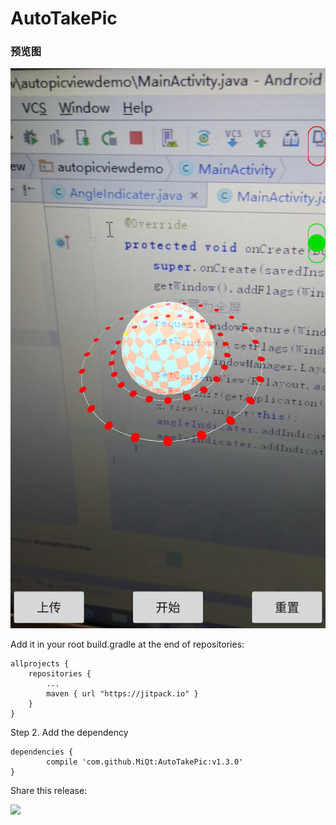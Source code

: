 # AutoTakePic

### 预览图



![image](preimg.png)

Add it in your root build.gradle at the end of repositories:

	allprojects {
		repositories {
			...
			maven { url "https://jitpack.io" }
		}
	}
Step 2. Add the dependency

	dependencies {
	        compile 'com.github.MiQt:AutoTakePic:v1.3.0'
	}
Share this release:

[![](https://jitpack.io/v/MiQt/AutoTakePic.svg)](https://jitpack.io/#MiQt/AutoTakePic)
